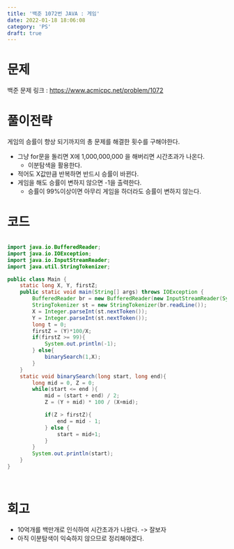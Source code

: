 ```yaml
---
title: '백준 1072번 JAVA : 게임'
date: 2022-01-18 18:06:08
category: 'PS'
draft: true
---
```


# 문제

백준 문제 링크 : https://www.acmicpc.net/problem/1072

# 풀이전략

게임의 승률이 향상 되기까지의 총 문제를 해결한 횟수를 구해야한다.

- 그냥 for문을 돌리면 X에 1,000,000,000 을 해버리면 시간초과가 나온다.
  - 이분탐색을 활용한다.
- 적어도 X값만큼 반복하면 반드시 승률이 바뀐다.
- 게임을 해도 승률이 변하지 않으면 -1을 출력한다.
  - 승률이 99%이상이면 아무리 게임을 하더라도 승률이 변하지 않는다.

# 코드

```java

import java.io.BufferedReader;
import java.io.IOException;
import java.io.InputStreamReader;
import java.util.StringTokenizer;

public class Main {
    static long X, Y, firstZ;
    public static void main(String[] args) throws IOException {
        BufferedReader br = new BufferedReader(new InputStreamReader(System.in));
        StringTokenizer st = new StringTokenizer(br.readLine());
        X = Integer.parseInt(st.nextToken());
        Y = Integer.parseInt(st.nextToken());
        long t = 0;
        firstZ = (Y)*100/X;
        if(firstZ >= 99){
            System.out.println(-1);
        } else{
            binarySearch(1,X);
        }
    }
    static void binarySearch(long start, long end){
        long mid = 0, Z = 0;
        while(start <= end ){
            mid = (start + end) / 2;
            Z = (Y + mid) * 100 / (X+mid);

            if(Z > firstZ){
                end = mid - 1;
            } else {
                start = mid+1;
            }
        }
        System.out.println(start);
    }
}




```

# 회고

- 10억개를 백만개로 인식하여 시간초과가 나왔다. -> 잘보자
- 아직 이분탐색이 익숙하지 않으므로 정리해야겠다.
